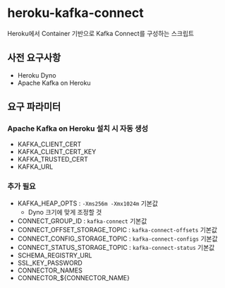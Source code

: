 # heroku-kafka-connect
Heroku에서 Container 기반으로 Kafka Connect를 구성하는 스크립트

## 사전 요구사항
- Heroku Dyno
- Apache Kafka on Heroku

## 요구 파라미터
### Apache Kafka on Heroku 설치 시 자동 생성
- KAFKA_CLIENT_CERT  
- KAFKA_CLIENT_CERT_KEY  
- KAFKA_TRUSTED_CERT  
- KAFKA_URL

### 추가 필요
- KAFKA_HEAP_OPTS : `-Xms256m -Xmx1024m` 기본값
    - Dyno 크기에 맞게 조정할 것
- CONNECT_GROUP_ID : `kafka-connect` 기본값
- CONNECT_OFFSET_STORAGE_TOPIC : `kafka-connect-offsets` 기본값
- CONNECT_CONFIG_STORAGE_TOPIC : `kafka-connect-configs` 기본값
- CONNECT_STATUS_STORAGE_TOPIC : `kafka-connect-status` 기본값
- SCHEMA_REGISTRY_URL  
- SSL_KEY_PASSWORD  
- CONNECTOR_NAMES  
- CONNECTOR_${CONNECTOR_NAME}  

